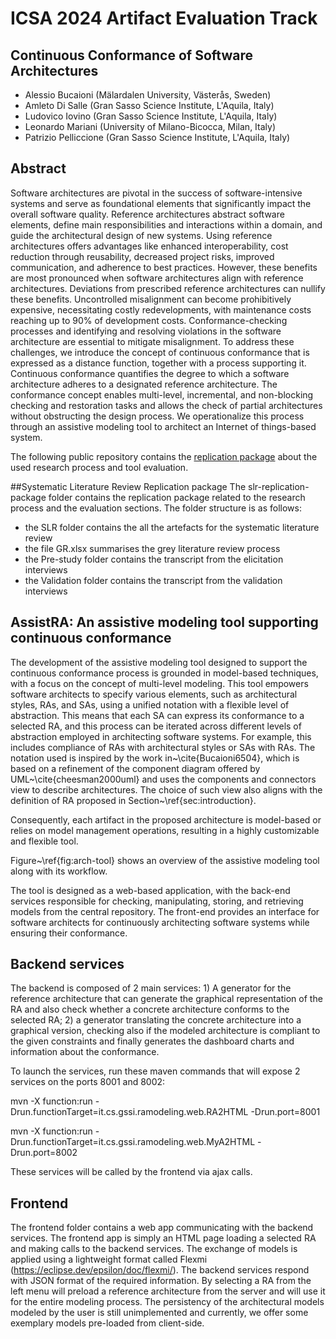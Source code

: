 # ICSA 2024 Artifact Evaluation Track
## Continuous Conformance of Software Architectures
- Alessio Bucaioni (Mälardalen University, Västerås, Sweden)
- Amleto Di Salle (Gran Sasso Science Institute, L'Aquila, Italy)
- Ludovico Iovino (Gran Sasso Science Institute, L'Aquila, Italy)
- Leonardo Mariani (University of Milano-Bicocca, Milan, Italy)
- Patrizio Pelliccione (Gran Sasso Science Institute, L'Aquila, Italy)

## Abstract
Software architectures are pivotal in the success of software-intensive systems and serve as foundational elements that significantly impact the overall software quality. Reference architectures abstract software elements, define main responsibilities and interactions within a domain, and guide the architectural design of new systems. Using reference architectures offers advantages like enhanced interoperability, cost reduction through reusability, decreased project risks, improved communication, and adherence to best practices. However, these benefits are most pronounced when software architectures align with reference architectures. Deviations from prescribed reference architectures can nullify these benefits. Uncontrolled misalignment can become prohibitively expensive, necessitating costly redevelopments, with maintenance costs reaching up to 90% of development costs. Conformance-checking processes and identifying and resolving violations in the software architecture are essential to mitigate misalignment. To address these challenges, we introduce the concept of continuous conformance that is expressed as a distance function, together with a process supporting it. Continuous conformance quantifies the degree to which a software architecture adheres to a designated reference architecture. The conformance concept enables multi-level, incremental, and non-blocking checking and restoration tasks and allows the check of partial architectures without obstructing the design process. We operationalize this process through an assistive modeling tool to architect an Internet of things-based system.

The following public repository contains the [replication package](#systematic-literature-review-replication-package) about the used research process and tool evaluation.

##Systematic Literature Review Replication package
The slr-replication-package folder contains the replication package related to the research process and the evaluation sections.
The folder structure is as follows:
- the SLR folder contains the all the artefacts for the systematic literature review
- the file GR.xlsx summarises the grey literature review process
- the Pre-study folder contains the transcript from the elicitation interviews
- the Validation folder contains the transcript from the validation interviews


## AssistRA: An assistive modeling tool supporting continuous conformance
The development of the assistive modeling tool designed to support the continuous conformance process is grounded in model-based techniques, with a focus on the concept of multi-level modeling. This tool empowers software architects to specify various elements, such as architectural styles, RAs, and SAs, using a unified notation with a flexible level of abstraction. This means that each SA can express its conformance to a selected RA, and this process can be iterated across different levels of abstraction employed in architecting software systems. For example, this includes compliance of RAs with architectural styles or SAs with RAs. The notation used is inspired by the work in~\cite{Bucaioni6504}, which is based on a refinement of the component diagram offered by UML~\cite{cheesman2000uml} and uses the components and connectors view to describe architectures. The choice of such view also aligns with the definition of RA proposed in Section~\ref{sec:introduction}.

Consequently, each artifact in the proposed architecture is model-based or relies on model management operations, resulting in a highly customizable and flexible tool.

Figure~\ref{fig:arch-tool} shows an overview of the assistive modeling tool along with its workflow.

The tool is designed as a web-based application, with the back-end services responsible for checking, manipulating, storing, and retrieving models from the central repository. The front-end provides an interface for software architects for continuously architecting software systems while ensuring their conformance.

## Backend services
The backend is composed of 2 main services: 1) A generator for the reference architecture that can generate the graphical representation of the RA and also check whether a concrete architecture conforms to the selected RA; 2) a generator translating the concrete architecture into a graphical version, checking also if the modeled architecture is compliant to the given constraints and finally generates the dashboard charts and information about the conformance.

To launch the services, run these maven commands that will expose 2 services on the ports 8001 and 8002:

mvn -X function:run -Drun.functionTarget=it.cs.gssi.ramodeling.web.RA2HTML -Drun.port=8001

mvn -X function:run -Drun.functionTarget=it.cs.gssi.ramodeling.web.MyA2HTML -Drun.port=8002

These services will be called by the frontend via ajax calls.

## Frontend
The frontend folder contains a web app communicating with the backend services. The frontend app is simply an HTML page loading a selected RA and making calls to the backend services. The exchange of models is applied using a lightweight format called Flexmi (https://eclipse.dev/epsilon/doc/flexmi/). The backend services respond with JSON format of the required information. By selecting a RA from the left menu will preload a reference architecture from the server and will use it for the entire modeling process. The persistency of the architectural models modeled by the user is still unimplemented and currently, we offer some exemplary models pre-loaded from client-side. 
